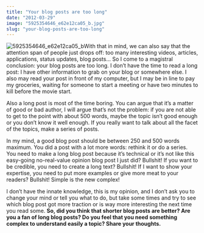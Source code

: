 ```yaml
---
title: "Your blog posts are too long"
date: "2012-03-29"
image: "5925354646_e62e12ca05_b.jpg"
slug: "your-blog-posts-are-too-long"
---
```


![](images/5925354646_e62e12ca05_b.jpg "5925354646_e62e12ca05_b")With that in mind, we can also say that the attention span of people just drops off: too many interesting videos, articles, applications, status updates, blog posts… So I come to a magistral conclusion: your blog posts are too long. I don’t have the time to read a long post: I have other information to grab on your blog or somewhere else. I also may read your post in front of my computer, but I may be in line to pay my groceries, waiting for someone to start a meeting or have two minutes to kill before the movie start.

Also a long post is most of the time boring. You can argue that it’s a matter of good or bad author, I will argue that’s not the problem: if you are not able to get to the point with about 500 words, maybe the topic isn’t good enough or you don’t know it well enough. If you really want to talk about all the facet of the topics, make a series of posts.

In my mind, a good blog post should be between 250 and 500 words maximum. You did a post with a lot more words: rethink it or do a series. You need to make a long blog post because it’s technical or it’s not like this easy-going no-real-value opinion blog post I just did? Bullshit! If you want to be credible, you need to create a long text? Bullshit! If I want to show your expertise, you need to put more examples or give more meat to your readers? Bullshit! Simple is the new complex!

I don’t have the innate knowledge, this is my opinion, and I don’t ask you to change your mind or tell you what to do, but take some times and try to see which blog post got more traction or is way more interesting the next time you read some. **So, did you think that shorter blog posts are better? Are you a fan of long blog posts? Do you feel that you need something complex to understand easily a topic? Share your thoughts.**

